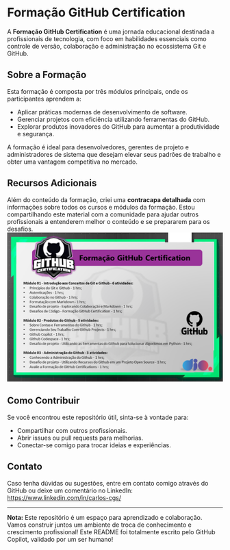 # Formação GitHub Certification

A **Formação GitHub Certification** é uma jornada educacional destinada a profissionais de tecnologia, com foco em habilidades essenciais como controle de versão, colaboração e administração no ecossistema Git e GitHub.

## Sobre a Formação

Esta formação é composta por três módulos principais, onde os participantes aprendem a:

- Aplicar práticas modernas de desenvolvimento de software.
- Gerenciar projetos com eficiência utilizando ferramentas do GitHub.
- Explorar produtos inovadores do GitHub para aumentar a produtividade e segurança.

A formação é ideal para desenvolvedores, gerentes de projeto e administradores de sistema que desejam elevar seus padrões de trabalho e obter uma vantagem competitiva no mercado.

## Recursos Adicionais

Além do conteúdo da formação, criei uma **contracapa detalhada** com informações sobre todos os cursos e módulos da formação. Estou compartilhando este material com a comunidade para ajudar outros profissionais a entenderem melhor o conteúdo e se prepararem para os desafios.
<img src="./contraCapa.png">

## Como Contribuir

Se você encontrou este repositório útil, sinta-se à vontade para:

- Compartilhar com outros profissionais.
- Abrir issues ou pull requests para melhorias.
- Conectar-se comigo para trocar ideias e experiências.

## Contato

Caso tenha dúvidas ou sugestões, entre em contato comigo através do GitHub ou deixe um comentário no LinkedIn: https://www.linkedin.com/in/carlos-cgs/

---

**Nota:** Este repositório é um espaço para aprendizado e colaboração. Vamos construir juntos um ambiente de troca de conhecimento e crescimento profissional!
Este README foi totalmente escrito pelo GitHub Copilot, validado por um ser humano!
